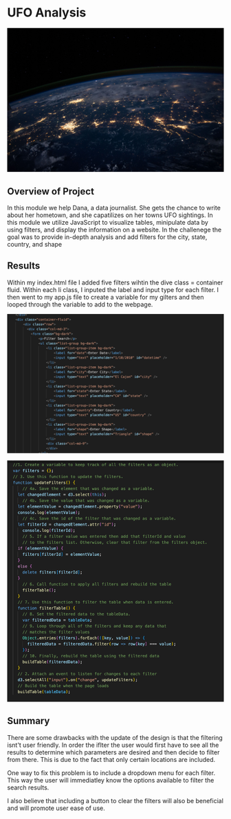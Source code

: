 # UFO Analysis

![space](https://github.com/cmmoreno9/UFO/blob/df114717ea38e0f515b5e6089cfd56c1800d05ab/static/images/nasa.jpg)

## Overview of Project

In this module we help Dana, a data journalist. She gets the chance to write about her hometown, and she capatilizes on her towns UFO sightings. In this module we utilize JavaScript to visualize tables, minipulate data by using filters, and display the information on a website. In the challenege the goal was to provide in-depth analysis and add filters for the city, state, country, and shape

## Results

Within my index.html file I added five filters wihtin the dive class = container fluid. Within each li class, I inputed the label and input type for each filter. I then went to my app.js file to create a variable for my gilters and then looped through the variable to add to the webpage. 

![thisisanimage](https://github.com/cmmoreno9/UFO/blob/df114717ea38e0f515b5e6089cfd56c1800d05ab/static/images/Screen%20Shot%202022-06-04%20at%2010.30.22%20AM.png)

![thisisanimage](https://github.com/cmmoreno9/UFO/blob/df114717ea38e0f515b5e6089cfd56c1800d05ab/static/images/Screen%20Shot%202022-06-04%20at%2010.34.06%20AM.png)

## Summary 

There are some drawbacks with the update of the design is that the filtering isnt't user friendly. In order the iflter the user would first have to see all the results to determine which parameters are desired and then decide to filter from there. This is due to the fact that only certain locations are included. 

One way to fix this problem is to include a dropdown menu for each filter. This way the user will immediatley know the options available to filter the search results. 

I also believe that including a button to clear the filters will also be beneficial and will promote user ease of use. 
